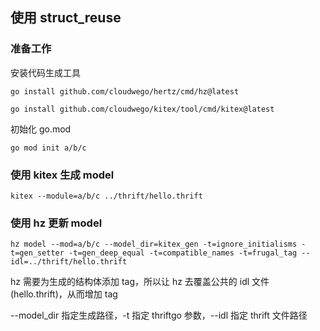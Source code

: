 ## 使用 struct_reuse

### 准备工作

安装代码生成工具

```
go install github.com/cloudwego/hertz/cmd/hz@latest

go install github.com/cloudwego/kitex/tool/cmd/kitex@latest
```

初始化 go.mod

```
go mod init a/b/c
```

### 使用 kitex 生成 model
```
kitex --module=a/b/c ../thrift/hello.thrift
```

### 使用 hz 更新 model
```
hz model --mod=a/b/c --model_dir=kitex_gen -t=ignore_initialisms -t=gen_setter -t=gen_deep_equal -t=compatible_names -t=frugal_tag --idl=../thrift/hello.thrift
```
hz 需要为生成的结构体添加 tag，所以让 hz 去覆盖公共的 idl 文件(hello.thrift)，从而增加 tag

--model_dir 指定生成路径，-t 指定 thriftgo 参数，--idl 指定 thrift 文件路径